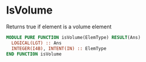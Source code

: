 # IsVolume

Returns true if element is a volume element

```fortran
MODULE PURE FUNCTION isVolume(ElemType) RESULT(Ans)
  LOGICAL(LGT) :: Ans
  INTEGER(I4B), INTENT(IN) :: ElemType
END FUNCTION isVolume
```
